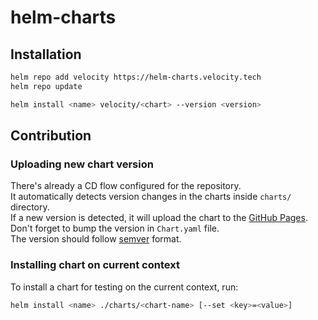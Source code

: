 # helm-charts

## Installation
```bash
helm repo add velocity https://helm-charts.velocity.tech
helm repo update

helm install <name> velocity/<chart> --version <version>
```

## Contribution
### Uploading new chart version
There's already a CD flow configured for the repository.  
It automatically detects version changes in the charts inside `charts/` directory.  
If a new version is detected, it will upload the chart to the [GitHub Pages](https://helm-charts.velocity.tech/).
Don't forget to bump the version in `Chart.yaml` file.  
The version should follow [semver](https://semver.org/) format.  

### Installing chart on current context
To install a chart for testing on the current context, run:  
```bash
helm install <name> ./charts/<chart-name> [--set <key>=<value>]
```
